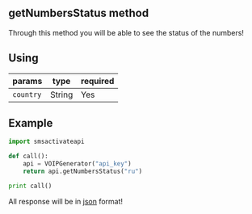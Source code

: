 getNumbersStatus method
-----------------

Through this method you will be able to see the status of the numbers!

## Using

| params | type    | required |
|-------|----------|----------|
| `country`  | String     | Yes     |

## Example

```python
import smsactivateapi

def call():
    api = VOIPGenerator("api_key")
    return api.getNumbersStatus("ru")

print call()
```
All response will be in [json](https://www.json.org/json-it.html) format!
